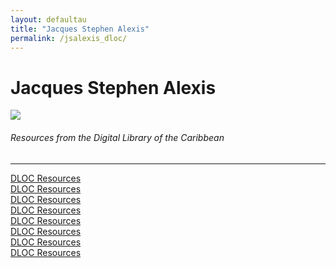 ```yaml
---
layout: defaultau
title: "Jacques Stephen Alexis"
permalink: /jsalexis_dloc/
---
```

<!-- partial:index.partial.html -->
<div class="content">
    <h1>Jacques Stephen Alexis</h1>
    <div class="quote">
        <div><img src="https://upload.wikimedia.org/wikipedia/commons/a/a4/Portrait_Jacques_St%C3%A9phen_ALEXIS-Port-au-Prince%2C_1945.jpg" class="logo"></div>
    </div>
    <body>
    <h6>Resources from the Digital Library of the Caribbean</h6><hr> 
        <a href="https://www.dloc.com/AA00073280/00001/downloads" target="_blank">DLOC Resources</a><br>
        <a href="https://www.dloc.com/AA00073278/00001/downloads" target="_blank">DLOC Resources</a><br>
        <a href="https://www.dloc.com/AA00073443/00001/downloads" target="_blank">DLOC Resources</a><br>
        <a href="https://www.dloc.com/AA00073444/00001/downloads" target="_blank">DLOC Resources</a><br>
        <a href="https://www.dloc.com/AA00072500/00001/downloads" target="_blank">DLOC Resources</a><br>
        <a href="https://www.dloc.com/AA00072501/00001/downloads" target="_blank">DLOC Resources</a><br>
        <a href="https://www.dloc.com/AA00091549/00001/pdf" target="_blank">DLOC Resources</a><br>
        <a href="https://www.dloc.com/AA00071056/00001/downloads" target="_blank">DLOC Resources</a><br>
    </body> 
          </div>
  <!-- partial -->
<script src='https://cdnjs.cloudflare.com/ajax/libs/jquery/3.1.1/jquery.min.js'></script><script  src="{{ site.baseurl }}/assets/js/authorscript.js"></script>